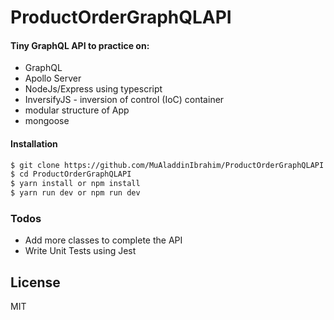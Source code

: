 # ProductOrderGraphQLAPI

#### Tiny GraphQL API to practice on:
- GraphQL
- Apollo Server
- NodeJs/Express using typescript
- InversifyJS - inversion of control (IoC) container
- modular structure of App
- mongoose

#### Installation

```sh
$ git clone https://github.com/MuAladdinIbrahim/ProductOrderGraphQLAPI.git
$ cd ProductOrderGraphQLAPI
$ yarn install or npm install
$ yarn run dev or npm run dev
```
### Todos

 - Add more classes to complete the API
 - Write Unit Tests using Jest

License
----

MIT
